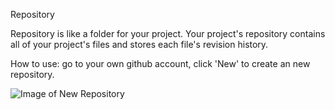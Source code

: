 Repository


Repository is like a folder for your project. Your project's repository contains all of your project's files and stores each file's revision history. 

How to use: go to your own github account, click 'New' to create an new repository.

![Image of New Repository]()
